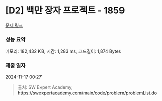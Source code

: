 # [D2] 백만 장자 프로젝트 - 1859 

[문제 링크](https://swexpertacademy.com/main/code/problem/problemDetail.do?contestProbId=AV5LrsUaDxcDFAXc) 

### 성능 요약

메모리: 182,432 KB, 시간: 1,283 ms, 코드길이: 1,874 Bytes

### 제출 일자

2024-11-17 00:27



> 출처: SW Expert Academy, https://swexpertacademy.com/main/code/problem/problemList.do